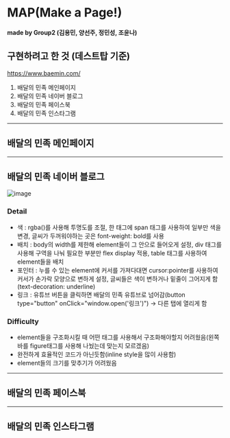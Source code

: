 # MAP(Make a Page!)
**made by Group2 (김용민, 양선주, 정민성, 조윤나)**
## 구현하려고 한 것 (데스트탑 기준)

https://www.baemin.com/

1. 배달의 민족 메인페이지
2. 배달의 민족 네이버 블로그
3. 배달의 민족 페이스북
4. 배달의 민족 인스타그램
---
## 배달의 민족 메인페이지
---
## 배달의 민족 네이버 블로그
![image](https://user-images.githubusercontent.com/116792686/234219203-6002fd3d-7dc0-42d5-aed0-cb10b656ea80.png)
### Detail
- 색 : rgba()를 사용해 투명도를 조절, 한 태그에 span 태그를 사용하여 일부만 색을 변경, 글씨가 두꺼워야하는 곳은 font-weight: bold를 사용
- 배치 : body의 width를 제한해 element들이 그 안으로 들어오게 설정, div 태그를 사용해 구역을 나눠 필요한 부분만 flex display 적용, table 태그를 사용하여 element들을 배치
- 포인터 : 누를 수 있는 element에 커서를 가져다대면 cursor:pointer를 사용하여 커서가 손가락 모양으로 변하게 설정, 글씨들은 색이 변하거나 밑줄이 그어지게 함(text-decoration: underline)
- 링크 : 유튜브 버튼을 클릭하면 배달의 민족 유튜브로 넘어감(button type="button" onClick="window.open('링크')") -> 다른 탭에 열리게 함
### Difficulty
- element들을 구조화시킬 때 어떤 태그를 사용해서 구조화해야할지 어려웠음(왼쪽 바를 figure태그를 사용해 나눴는데 맞는지 모르겠음)
- 완전하게 효율적인 코드가 아닌듯함(inline style을 많이 사용함)
- element들의 크기를 맞추기가 어려웠음
---
## 배달의 민족 페이스북
---
## 배달의 민족 인스타그램
